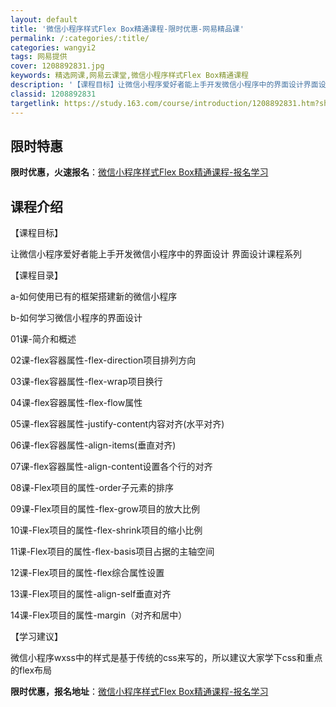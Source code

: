 ```yaml
---
layout: default
title: '微信小程序样式Flex Box精通课程-限时优惠-网易精品课'
permalink: /:categories/:title/
categories: wangyi2
tags: 网易提供
cover: 1208892831.jpg
keywords: 精选网课,网易云课堂,微信小程序样式Flex Box精通课程
description: '【课程目标】让微信小程序爱好者能上手开发微信小程序中的界面设计界面设计课程系列【课程目录】a-如何使用已有的框架搭建新的'
classid: 1208892831
targetlink: https://study.163.com/course/introduction/1208892831.htm?share=1&shareId=1025206652&utm_campaign=share&utm_medium=iphoneShare&utm_source=&utm_u=1025206652
---
```


## 限时特惠

**限时优惠，火速报名**：[微信小程序样式Flex Box精通课程-报名学习](https://study.163.com/course/introduction/1208892831.htm?share=1&shareId=1025206652&utm_campaign=share&utm_medium=iphoneShare&utm_source=&utm_u=1025206652)

## 课程介绍

【课程目标】

让微信小程序爱好者能上手开发微信小程序中的界面设计 界面设计课程系列

【课程目录】

a-如何使用已有的框架搭建新的微信小程序

b-如何学习微信小程序的界面设计

01课-简介和概述   

02课-flex容器属性-flex-direction项目排列方向  

03课-flex容器属性-flex-wrap项目换行 

04课-flex容器属性-flex-flow属性 

05课-flex容器属性-justify-content内容对齐(水平对齐) 

06课-flex容器属性-align-items(垂直对齐)  

07课-flex容器属性-align-content设置各个行的对齐 

08课-Flex项目的属性-order子元素的排序  

09课-Flex项目的属性-flex-grow项目的放大比例

10课-Flex项目的属性-flex-shrink项目的缩小比例  

11课-Flex项目的属性-flex-basis项目占据的主轴空间 

12课-Flex项目的属性-flex综合属性设置   

13课-Flex项目的属性-align-self垂直对齐 

14课-Flex项目的属性-margin（对齐和居中） 

【学习建议】

微信小程序wxss中的样式是基于传统的css来写的，所以建议大家学下css和重点的flex布局

**限时优惠，报名地址**：[微信小程序样式Flex Box精通课程-报名学习](https://study.163.com/course/introduction/1208892831.htm?share=1&shareId=1025206652&utm_campaign=share&utm_medium=iphoneShare&utm_source=&utm_u=1025206652)

